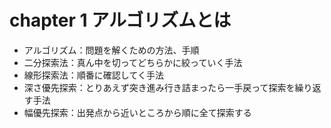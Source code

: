 # chapter 1 アルゴリズムとは
- アルゴリズム：問題を解くための方法、手順
- 二分探索法：真ん中を切ってどちらかに絞っていく手法
- 線形探索法：順番に確認してく手法
- 深さ優先探索：とりあえず突き進み行き詰まったら一手戻って探索を繰り返す手法
- 幅優先探索：出発点から近いところから順に全て探索する
